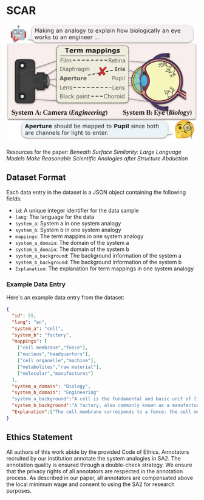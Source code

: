 # SCAR

![scar_Example](figure/front_final.jpg)

Resources for the paper: *Beneath Surface Similarity: Large Language Models Make Reasonable Scientific Analogies after Structure Abduction*

## Dataset Format

Each data entry in the dataset is a JSON object containing the following fields:

- `id`: A unique integer identifier for the data sample
- `lang`: The language for the data
- `system_a`: System a in one system analogy
- `system_b`: System b in one system analogy
- `mappings`: The term mappins in one system analogy
- `system_a_domain`: The domain of the system a
- `system_b_domain`: The domain of the system b
- `system_a_background`: The background information of the system a
- `system_b_background`: The background information of the system b
- `Explanation`: The explanation for term mappings in one system analogy

### Example Data Entry

Here's an example data entry from the dataset:
```json
{
  "id": 55,
  "lang": "en",
  "system_a": "cell",
  "system_b": "factory",
  "mappings": [
    ["cell membrane","fence"],
    ["nucleus","headquarters"],
    ["cell organelle","machine"],
    ["metabolites","raw material"],
    ["molecular","manufactures"]
  ],
  "system_a_domain": "Biology",
  "system_b_domain": "Engineering"
  "system_a_background":"A cell is the fundamental and basic unit of life. It refers to a small and microscopic unit that possesses all the essential characteristics of life, such as the ability to respond to stimuli, reproduce, and process energy. The cell has three principal components: the cell membrane, nucleus, and cytoplasm with cell organelles. The cell membrane constitutes a thin boundary that encloses and protects the cell’s contents. The nucleus is a large organelle that controls the cell's activities and contains its genetic material. The cytoplasm is the fluid that fills the cell, and cell organelles are specialized subunits that carry out specific metabolic functions in the cell. Cells are involved in metabolism, which involves the breakdown and synthesis of metabolites, substances required for cell growth, and energy production. Molecular aspects of the cell include the proteins, lipids, and DNA that make up its structure and perform its essential functions.",
  "system_b_background":"A factory, also commonly known as a manufacturing or production plant, is a large industrial facility where workers operate machinery to manufacture items or process raw materials into other products. They are a significant component of modern economic production, responsible for creating and refining the majority of the world's goods. Factories have a complex structure consisting of multiple buildings filled with various machines and equipment for assembly line production. They may manufacture discrete products or continuously produced materials using heat or electricity to transform streams of raw materials. As a critical part of the production process, factories require large warehouses and transportation facilities for efficient operation. The term \"mill\" is often used to describe factories that manufacture specific goods, such as steel or paper. Factories may also have fences around them for security purposes and typically have headquarters located on site. Overall, factories play an essential role in economic production and are key players in the global manufacturing industry.",
  "Explanation":["The cell membrane corresponds to a fence: the cell membrane is the outer structure of the cell, playing a role in protecting and controlling the substances that enter and exit the cell; the fence of a factory is the outer structure of the factory, serving to protect and restrict access for personnel. In this analogy, both the cell membrane and the fence are boundaries and protective barriers for their respective systems.","The nucleus corresponds to headquarters: the nucleus is the center in the cell that controls gene expression and genetic information transfer; the headquarters of a factory is responsible for production planning and management. In this analogy, both the nucleus and the headquarters are the control and management centers of their respective systems.","Cell organelles correspond to machines: cell organelles are the structures responsible for performing specific functions in the cell; machines in a factory are responsible for performing various tasks in the production process. In this analogy, both cell organelles and machines are components that execute specific functions in their respective systems.","Metabolites correspond to raw materials: metabolites in the cell are substances involved in biochemical reactions, such as proteins, fats, and carbohydrates; raw materials in a factory are used for producing finished products. In this analogy, both metabolites and raw materials are substances that are necessary for production and reaction in their respective systems.","Molecules correspond to finished products: molecules such as ATP, produced by the cell through metabolic processes, are the energy source of the cell; finished products produced by a factory are the final products that can be sold and used. In this analogy, both molecules and finished products are the products of their respective systems."]
}
```

## Ethics Statement
All authors of this work abide by the provided Code of Ethics. Annotators recruited by our institution annotate the system analogies in SA2. The annotation quality is ensured through a double-check strategy. We ensure that the privacy rights of all annotators are respected in the annotation process. As described in our paper, all annotators are compensated above the local minimum wage and consent to using the SA2 for research purposes.
